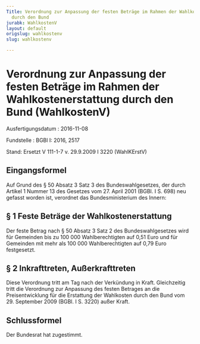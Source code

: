 ```yaml
---
Title: Verordnung zur Anpassung der festen Beträge im Rahmen der Wahlkostenerstattung
  durch den Bund
jurabk: WahlkostenV
layout: default
origslug: wahlkostenv
slug: wahlkostenv

---
```


# Verordnung zur Anpassung der festen Beträge im Rahmen der Wahlkostenerstattung durch den Bund (WahlkostenV)

Ausfertigungsdatum
:   2016-11-08

Fundstelle
:   BGBl I: 2016, 2517

Stand: Ersetzt V 111-1-7 v. 29.9.2009 I 3220 (WahlKErstV)

## Eingangsformel

Auf Grund des § 50 Absatz 3 Satz 3 des Bundeswahlgesetzes, der durch
Artikel 1 Nummer 13 des Gesetzes vom 27. April 2001 (BGBl. I S. 698)
neu gefasst worden ist, verordnet das Bundesministerium des Innern:


## § 1 Feste Beträge der Wahlkostenerstattung

Der feste Betrag nach § 50 Absatz 3 Satz 2 des Bundeswahlgesetzes wird
für Gemeinden bis zu 100 000 Wahlberechtigten auf 0,51 Euro und für
Gemeinden mit mehr als 100 000 Wahlberechtigten auf 0,79 Euro
festgesetzt.


## § 2 Inkrafttreten, Außerkrafttreten

Diese Verordnung tritt am Tag nach der Verkündung in Kraft.
Gleichzeitig tritt die Verordnung zur Anpassung des festen Betrages an
die Preisentwicklung für die Erstattung der Wahlkosten durch den Bund
vom 29. September 2009 (BGBl. I S. 3220) außer Kraft.


## Schlussformel

Der Bundesrat hat zugestimmt.

